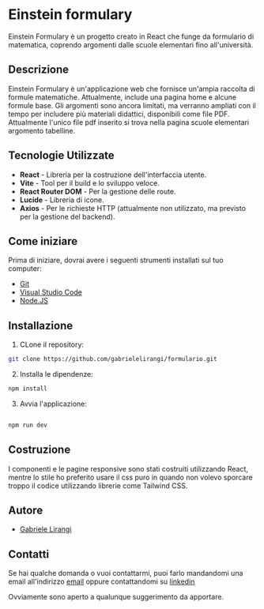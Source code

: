 # Einstein formulary

Einstein Formulary è un progetto creato in React che funge da formulario di matematica, coprendo argomenti dalle scuole elementari fino all'università.

## Descrizione

Einstein Formulary è un'applicazione web che fornisce un'ampia raccolta di formule matematiche. Attualmente, include una pagina home e alcune formule base. Gli argomenti sono ancora limitati, ma verranno ampliati con il tempo per includere più materiali didattici, disponibili come file PDF. Attualmente l'unico file pdf inserito si trova nella pagina scuole elementari argomento tabelline.

## Tecnologie Utilizzate

- **React** - Libreria per la costruzione dell'interfaccia utente.
- **Vite** - Tool per il build e lo sviluppo veloce.
- **React Router DOM** - Per la gestione delle route.
- **Lucide** - Libreria di icone.
- **Axios** - Per le richieste HTTP (attualmente non utilizzato, ma previsto per la gestione del backend).

## Come iniziare

Prima di iniziare, dovrai avere i seguenti strumenti installati sul tuo computer:

- [Git](https://git-scm.com/downloads)
- [Visual Studio Code](https://code.visualstudio.com/Download)
- [Node.JS](https://nodejs.org/en/download)

## Installazione

1. CLone il repository:

```bash
git clone https://github.com/gabrielelirangi/formulario.git

```

2. Installa le dipendenze:

```bash
npm install

```

3. Avvia l'applicazione:

```bash

npm run dev
```


## Costruzione
I componenti e le pagine responsive sono stati costruiti utilizzando React, mentre lo stile ho preferito usare il css puro in quando non volevo sporcare troppo il codice utilizzando librerie come Tailwind CSS.


## Autore
- [Gabriele Lirangi](https://github.com/gabrielelirangi)

## Contatti
Se hai qualche domanda o vuoi contattarmi, puoi farlo mandandomi una email all'indirizzo [email](gabrieleelirangi@gmail.com) oppure contattandomi su  [linkedin](https://www.linkedin.com/in/gabriele-lirangi-500a542a5/)

Ovviamente sono aperto a qualunque suggerimento da apportare.







